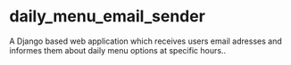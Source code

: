 # daily_menu_email_sender
A Django based web application which receives users email adresses and informes them about daily menu options at specific hours..
